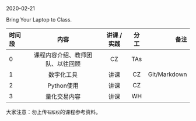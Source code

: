 2020-02-21

Bring Your Laptop to Class. 

|时间段     |  内容    | 讲课 / 实践     |  分工  |备注       |
| :---      |   :----:    |   :----:    |    :----:    |       ---: |
|    0     | 课程内容介绍、教师团队、以往回顾     |  CZ   |     TAs     |        |
|    1     | 数字化工具   |  讲课   |    CZ     |    Git/Markdown    |
|    2     | Python使用   |  讲课   |    CZ     |        |
|    3     | 量化交易内容   |  讲课   |    WH     |        |


大家注意：勿上传``有版权``的课程参考资料。

